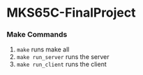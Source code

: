 # MKS65C-FinalProject

### Make Commands
1. `make` runs make all
2. `make run_server` runs the server
3. `make run_client` runs the client
